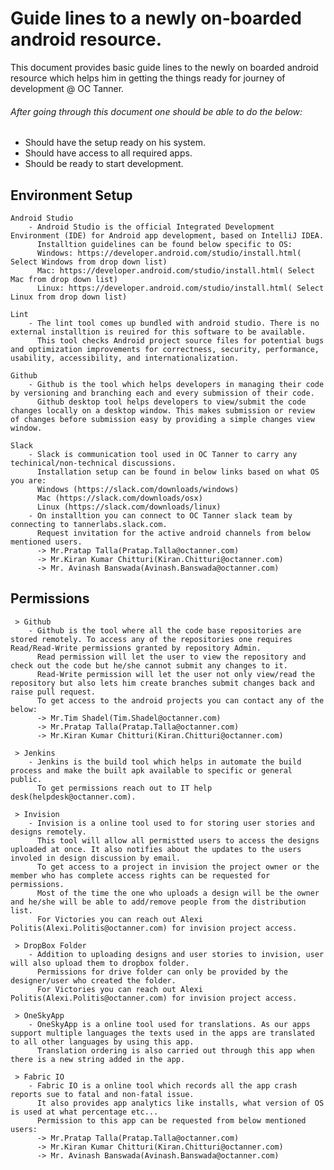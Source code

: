 # Guide lines to a newly on-boarded android resource. 
This document provides basic guide lines to the newly on boarded android resource which helps him in getting the things ready for journey of development @ OC Tanner.
###### After going through this document one should be able to do the below:
* Should have the setup ready on his system.
* Should have access to all required apps.
* Should be ready to start development.

## Environment Setup
    Android Studio
        - Android Studio is the official Integrated Development Environment (IDE) for Android app development, based on IntelliJ IDEA.
          Installtion guidelines can be found below specific to OS:
          Windows: https://developer.android.com/studio/install.html( Select Windows from drop down list)
          Mac: https://developer.android.com/studio/install.html( Select Mac from drop down list)
          Linux: https://developer.android.com/studio/install.html( Select Linux from drop down list)
        
    Lint
        - The lint tool comes up bundled with android studio. There is no external installtion is reuired for this software to be available.
          This tool checks Android project source files for potential bugs and optimization improvements for correctness, security, performance, usability, accessibility, and internationalization.
        
    Github 
        - Github is the tool which helps developers in managing their code by versioning and branching each and every submission of their code.
          Github desktop tool helps developers to view/submit the code changes locally on a desktop window. This makes submission or review of changes before submission easy by providing a simple changes view window.
     
    Slack
        - Slack is communication tool used in OC Tanner to carry any techinical/non-technical discussions. 
          Installation setup can be found in below links based on what OS you are:
          Windows (https://slack.com/downloads/windows)
          Mac (https://slack.com/downloads/osx)
          Linux (https://slack.com/downloads/linux)
        - On installtion you can connect to OC Tanner slack team by connecting to tannerlabs.slack.com.
          Request invitation for the active android channels from below mentioned users.
          -> Mr.Pratap Talla(Pratap.Talla@octanner.com)
          -> Mr.Kiran Kumar Chitturi(Kiran.Chitturi@octanner.com)
          -> Mr. Avinash Banswada(Avinash.Banswada@octanner.com)
      
     
        
        

## Permissions
     > Github
        - Github is the tool where all the code base repositories are stored remotely. To access any of the repositories one requires Read/Read-Write permissions granted by repository Admin.
          Read permission will let the user to view the repository and check out the code but he/she cannot submit any changes to it.
          Read-Write permission will let the user not only view/read the repository but also lets him create branches submit changes back and raise pull request.
          To get access to the android projects you can contact any of the below:
          -> Mr.Tim Shadel(Tim.Shadel@octanner.com)
          -> Mr.Pratap Talla(Pratap.Talla@octanner.com)
          -> Mr.Kiran Kumar Chitturi(Kiran.Chitturi@octanner.com)
          
     > Jenkins
        - Jenkins is the build tool which helps in automate the build process and make the built apk available to specific or general public.
          To get permissions reach out to IT help desk(helpdesk@octanner.com).
          
     > Invision
        - Invision is a online tool used to for storing user stories and designs remotely. 
          This tool will allow all permistted users to access the designs uploaded at once. It also notifies about the updates to the users involed in design discussion by email.
          To get access to a project in invision the project owner or the member who has complete access rights can be requested for permissions.
          Most of the time the one who uploads a design will be the owner and he/she will be able to add/remove people from the distribution list.
          For Victories you can reach out Alexi Politis(Alexi.Politis@octanner.com) for invision project access.
         
     > DropBox Folder
        - Addition to uploading designs and user stories to invision, user will also upload them to dropbox folder.
          Permissions for drive folder can only be provided by the designer/user who created the folder.
          For Victories you can reach out Alexi Politis(Alexi.Politis@octanner.com) for invision project access.
          
     > OneSkyApp
        - OneSkyApp is a online tool used for translations. As our apps support multiple languages the texts used in the apps are translated to all other languages by using this app.
          Translation ordering is also carried out through this app when there is a new string added in the app.
          
     > Fabric IO
        - Fabric IO is a online tool which records all the app crash reports sue to fatal and non-fatal issue. 
          It also provides app analytics like installs, what version of OS is used at what percentage etc...
          Permission to this app can be requested from below mentioned users:
          -> Mr.Pratap Talla(Pratap.Talla@octanner.com)           
          -> Mr.Kiran Kumar Chitturi(Kiran.Chitturi@octanner.com) 
          -> Mr. Avinash Banswada(Avinash.Banswada@octanner.com)  
        





